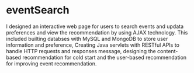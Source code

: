 # eventSearch
I designed an interactive web page for users to search events and updata preferences and view the recommendation by using AJAX technology. This included builting databses with MySQL and MongoDB to store user information and preference, Creating Java servlets with RESTful APIs to handle HTTP requests and responses message, designing the content-based recommendation for cold start and the user-based recommendation for improving event recommendation.
